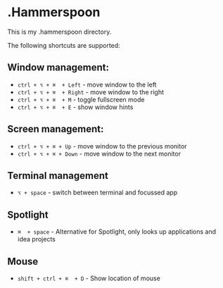# .Hammerspoon

This is my .hammerspoon directory.

The following shortcuts are supported:

## Window management:
- `ctrl + ⌥ + ⌘  + Left`  - move window to the left
- `ctrl + ⌥ + ⌘  + Right` - move window to the right
- `ctrl + ⌥ + ⌘  + M` - toggle fullscreen mode
- `ctrl + ⌥ + ⌘  + E` - show window hints

## Screen management:
- `ctrl + ⌥ + ⌘ + Up`  - move window to the previous monitor
- `ctrl + ⌥ + ⌘ + Down`  - move window to the next monitor

## Terminal management
- `⌥ + space` - switch between terminal and focussed app

## Spotlight
- `⌘  + space` - Alternative for Spotlight, only looks up applications and idea projects

## Mouse
- `shift + ctrl + ⌘  + D` - Show location of mouse

